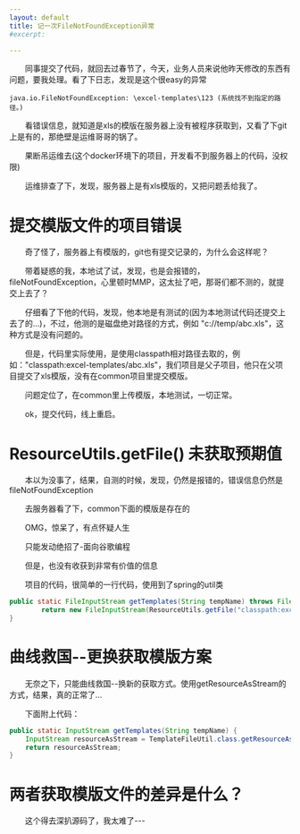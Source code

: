 ```yaml
---
layout: default
title: 记一次FileNotFoundException异常
#excerpt: 

---
```


　　同事提交了代码，就回去过春节了，今天，业务人员来说他昨天修改的东西有问题，要我处理。看了下日志，发现是这个很easy的异常

	java.io.FileNotFoundException: \excel-templates\123 (系统找不到指定的路径。)

　　看错误信息，就知道是xls的模版在服务器上没有被程序获取到，又看了下git上是有的，那绝壁是运维哥哥的锅了。

　　果断吊运维去(这个docker环境下的项目，开发看不到服务器上的代码，没权限)

　　运维排查了下，发现，服务器上是有xls模版的，又把问题丢给我了。



# 提交模版文件的项目错误

　　奇了怪了，服务器上有模版的，git也有提交记录的，为什么会这样呢？

　　带着疑惑的我，本地试了试，发现，也是会报错的，fileNotFoundException，心里顿时MMP，这太扯了吧，那哥们都不测的，就提交上去了？

　　仔细看了下他的代码，发现，他本地是有测试的(因为本地测试代码还提交上去了的...)，不过，他测的是磁盘绝对路径的方式，例如 "c://temp/abc.xls"，这种方式是没有问题的。

　　但是，代码里实际使用，是使用classpath相对路径去取的，例如："classpath:excel-templates/abc.xls"，我们项目是父子项目，他只在父项目提交了xls模版，没有在common项目里提交模版。

　　问题定位了，在common里上传模版，本地测试，一切正常。

　　ok，提交代码，线上重启。



# ResourceUtils.getFile() 未获取预期值

　　本以为没事了，结果，自测的时候，发现，仍然是报错的，错误信息仍然是 fileNotFoundException

　　去服务器看了下，common下面的模版是存在的

　　OMG，惊呆了，有点怀疑人生



　　只能发动绝招了-面向谷歌编程

　　但是，也没有收获到非常有价值的信息

　　项目的代码，很简单的一行代码，使用到了spring的util类

```java
public static FileInputStream getTemplates(String tempName) throws FileNotFoundException {
        return new FileInputStream(ResourceUtils.getFile("classpath:excel-templates/"+tempName));
}
```



# 曲线救国--更换获取模版方案

　　无奈之下，只能曲线救国--换新的获取方式。使用getResourceAsStream的方式，结果，真的正常了...

　　下面附上代码：

```java
public static InputStream getTemplates(String tempName) {
    InputStream resourceAsStream = TemplateFileUtil.class.getResourceAsStream("/excel-templates/" + tempName);
    return resourceAsStream;
}
```



# 两者获取模版文件的差异是什么？

　　这个得去深扒源码了，我太难了---